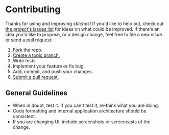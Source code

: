 # Contributing
Thanks for using and improving *stitches*! If you'd like to help out, check out [the project's issues list](https://github.com/stitchfix/stitches/issues) for ideas on what could be improved.  If there's an idea you'd like to propose, or a design change, feel free to file a new issue or send a pull request:

1. [Fork][fork] the repo.
1. [Create a topic branch.][branch]
1. Write tests.
1. Implement your feature or fix bug.
1. Add, commit, and push your changes.
1. [Submit a pull request.][pr]

[fork]: https://help.github.com/articles/fork-a-repo/
[branch]: https://help.github.com/articles/creating-and-deleting-branches-within-your-repository/
[pr]: https://help.github.com/articles/using-pull-requests/

## General Guidelines

* When in doubt, test it.  If you can't test it, re-think what you are doing.
* Code formatting and internal application architecture should be consistent.
* If you are changing UI, include screenshots or screencasts of the change.
